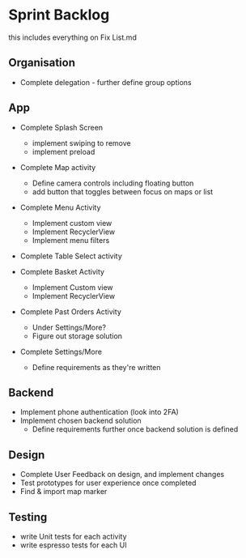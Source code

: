 # Sprint Backlog

this includes everything on Fix List.md

## Organisation
  - Complete delegation - further define group options

## App
- Complete Splash Screen 
  - implement swiping to remove 
  - implement preload 

- Complete Map activity
  - Define camera controls including floating button
  - add button that toggles between focus on maps or list

- Complete Menu Activity
  - Implement custom view
  - Implement RecyclerView
  - Implement menu filters

- Complete Table Select activity

- Complete Basket Activity
  - Implement Custom view
  - Implement RecyclerView

- Complete Past Orders Activity
  - Under Settings/More?
  - Figure out storage solution

- Complete Settings/More
  - Define requirements as they're written

## Backend
- Implement phone authentication (look into 2FA)
- Implement chosen backend solution
  - Define requirements further once backend solution is defined

## Design
- Complete User Feedback on design, and implement changes
- Test prototypes for user experience once completed
- Find & import map marker 

## Testing
- write Unit tests for each activity
- write espresso tests for each UI 
